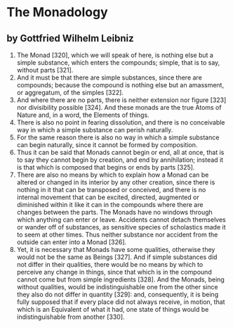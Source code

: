 # The Monadology
## by Gottfried Wilhelm Leibniz

1. The Monad [320], which we will speak of here, is nothing else but a simple substance, which enters the compounds; simple, that is to say, without parts [321].
2. And it must be that there are simple substances, since there are compounds; because the compound is nothing else but an amassment, or aggregatum, of the simples [322].
3. And where there are no parts, there is neither extension nor figure [323] nor divisibility possible [324]. And these monads are the true Atoms of Nature and, in a word, the Elements of things.
4. There is also no point in fearing dissolution, and there is no conceivable way in which a simple substance can perish naturally.
5. For the same reason there is also no way in which a simple substance can begin naturally, since it cannot be formed by composition.
6. Thus it can be said that Monads cannot begin or end, all at once, that is to say they cannot begin by creation, and end by annihilation; instead it is that which is composed that begins or ends by parts [325].
7. There are also no means by which to explain how a Monad can be altered or changed in its interior by any other creation, since there is nothing in it that can be transposed or conceived, and there is no internal movement that can be excited, directed, augmented or diminished within it like it can in the compounds where there are changes between the parts. The Monads have no windows through which anything can enter or leave. Accidents cannot detach themselves or wander off of substances, as sensitive species of scholastics made it to seem at other times. Thus neither substance nor accident from the outside can enter into a Monad [326].
8. Yet, it is necessary that Monads have some qualities, otherwise they would not be the same as Beings [327]. And if simple substances did not differ in their qualities, there would be no means by which to perceive any change in things, since that which is in the compound cannot come but from simple ingredients [328]. And the Monads, being without qualities, would be indistinguishable one from the other since they also do not differ in quantity [329]: and, consequently, it is being fully supposed that if every place did not always receive, in motion, that which is an Equivalent of what it had, one state of things would be indistinguishable from another [330].
